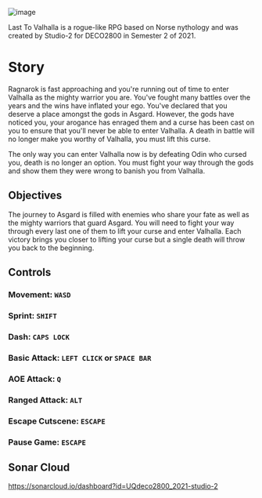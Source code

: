 ![image](https://user-images.githubusercontent.com/86467852/137834595-f77f2871-abc6-4fd3-8de3-200547a16a63.png)

Last To Valhalla is a rogue-like RPG based on Norse nythology and was created by Studio-2 for DECO2800 in Semester 2 of 2021. 

# Story

Ragnarok is fast approaching and you're running out of time to enter Valhalla as the mighty warrior you are. You've fought many battles over the years and the wins have inflated your ego. You've declared that you deserve a place amongst the gods in Asgard. However, the gods have noticed you, your arogance has enraged them and a curse has been cast on you to ensure that you'll never be able to enter Valhalla. A death in battle will no longer make you worthy of Valhalla, you must lift this curse.

The only way you can enter Valhalla now is by defeating Odin who cursed you, death is no longer an option. You must fight your way through the gods and show them they were wrong to banish you from Valhalla.

## Objectives

The journey to Asgard is filled with enemies who share your fate as well as the mighty warriors that guard Asgard. You will need to fight your way through every last one of them to lift your curse and enter Valhalla. Each victory brings you closer to lifting your curse but a single death will throw you back to the beginning.

## Controls

### Movement: `WASD`
### Sprint: `SHIFT`
### Dash: `CAPS LOCK`
### Basic Attack: `LEFT CLICK` or `SPACE BAR`
### AOE Attack: `Q`
### Ranged Attack: `ALT`

### Escape Cutscene: `ESCAPE`
### Pause Game: `ESCAPE`

## Sonar Cloud
https://sonarcloud.io/dashboard?id=UQdeco2800_2021-studio-2
